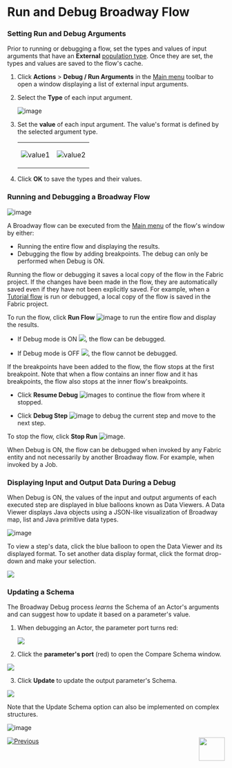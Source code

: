 # Run and Debug Broadway Flow


### Setting Run and Debug Arguments
Prior to running or debugging a flow, set the types and values of input arguments that have an **External** [population type](03_broadway_actor_window.md#actors-inputs-and-outputs). Once they are set, the types and values are saved to the flow's cache. 

1. Click **Actions** > **Debug / Run Arguments** in the [Main menu](18_broadway_flow_window.md#main-menu) toolbar to open a window displaying a list of external input arguments.

2. Select the **Type** of each input argument.

   ![image](images/flow_set_run_or_debug_param_set_type2.png)

3. Set the **value** of each input argument. The value's format is defined by the selected argument type.

   <table>
   <tbody>
   <tr>
   <td><p><img src="images/flow_set_run_or_debug_param_set_value1.png" alt="value1"/></p></td>
   <td><p><img src="images/flow_set_run_or_debug_param_set_value2.png" alt="value2"/></p></td>
   </tr>
   </tbody>
   </table>

4. Click **OK** to save the types and their values.

### Running and Debugging a Broadway Flow

![image](images/99_25_tool_bar.PNG)

A Broadway flow can be executed from the [Main menu](18_broadway_flow_window.md#main-menu) of the flow's window by either:

- Running the entire flow and displaying the results.
- Debugging the flow by adding breakpoints. The debug can only be performed when Debug is ON.

Running the flow or debugging it saves a local copy of the flow in the Fabric project. If the changes have been made in the flow, they are automatically saved even if they have not been explicitly saved. For example, when a [Tutorial flow](17_tutorial_and_flow_examples.md) is run or debugged, a local copy of the flow is saved in the Fabric project.

To run the flow, click **Run Flow** ![image](images/99_25_run.PNG) to run the entire flow and display the results. 

- If Debug mode is ON ![](images/99_25_debug_on.PNG), the flow can be debugged.

- If Debug mode is OFF ![](images/99_25_debug_off.PNG), the flow cannot be debugged.
  

If the breakpoints have been added to the flow, the flow stops at the first breakpoint. Note that when a flow contains an inner flow and it has breakpoints, the flow also stops at the inner flow's breakpoints.

  - Click **Resume Debug** ![images](images/99_25_resume.PNG) to continue the flow from where it stopped.

- Click **Debug Step** ![image](images/99_25_step.PNG) to debug the current step and move to the next step.

To stop the flow, click **Stop Run** ![image](images/99_25_stop.PNG).

When Debug is ON, the flow can be debugged when invoked by any Fabric entity and not necessarily by another Broadway flow. For example, when invoked by a Job.

### Displaying Input and Output Data During a Debug

When Debug is ON, the values of the input and output arguments of each executed step are displayed in blue balloons known as Data Viewers. A Data Viewer displays Java objects using a JSON-like visualization of Broadway map, list and Java primitive data types.

![image](images/99_25_blue_balloons.PNG)

To view a step's data, click the blue balloon to open the Data Viewer and its displayed format. To set another data display format, click the format drop-down and make your selection.

![](images/flow_debug_display_data.png)

### Updating a Schema

The Broadway Debug process *learns* the Schema of an Actor's arguments and can suggest how to update it based on a parameter's value.

1. When debugging an Actor, the parameter port turns red:

   <img src="images/debug_update_schema.png"  />

2. Click the **parameter's port** (red) to open the Compare Schema window.

  ![](images/compare_schema.png)

3. Click **Update** to update the output parameter's Schema. 

<img src="images/debug_update_schema_1.png"  />

Note that the Update Schema option can also be implemented on complex structures.

![image](images/compare_schema_1.PNG)



[![Previous](/articles/images/Previous.png)](24_error_handling.md)[<img align="right" width="60" height="54" src="/articles/images/Next.png">](27_broadway_data_inspection.md)

